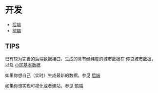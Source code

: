 # 开发

- [后端](./backend/README.md)
- [前端](./frontend/README.md)

## TIPS

已有较为完善的后端数据接口，生成的具有经纬度的城市数据在 [停贷城市数据](../data/generated/cities-for-visualization.json)，以及 [小区基本数据](../data/generated/properties.json)

如果你想自己（实时）生成最新的数据，参见 [后端](./backend/README.md)

如果你想实现可视化或者建站，参见 [前端](./frontend/README.md)
